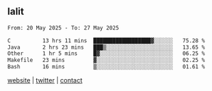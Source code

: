 ## lalit

<!--START_SECTION:waka-->

```txt
From: 20 May 2025 - To: 27 May 2025

C          13 hrs 11 mins  ██████████████████▓░░░░░░   75.28 %
Java       2 hrs 23 mins   ███▒░░░░░░░░░░░░░░░░░░░░░   13.65 %
Other      1 hr 5 mins     █▓░░░░░░░░░░░░░░░░░░░░░░░   06.25 %
Makefile   23 mins         ▓░░░░░░░░░░░░░░░░░░░░░░░░   02.25 %
Bash       16 mins         ▒░░░░░░░░░░░░░░░░░░░░░░░░   01.61 %
```

<!--END_SECTION:waka-->

[website](https://lalit.sh) | [twitter](https://x.com/@lalitcodes) | [contact](https://lalit.sh/contact)

